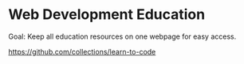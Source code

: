 # Web Development Education
Goal: Keep all education resources on one webpage for easy access.

https://github.com/collections/learn-to-code

